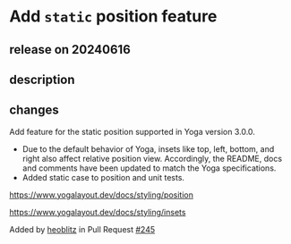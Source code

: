 # Add `static` position feature

## release on 20240616
## description
## changes
Add feature for the static position supported in Yoga version 3.0.0.

* Due to the default behavior of Yoga, insets like top, left, bottom, and right also affect relative position view. Accordingly, the README, docs and comments have been updated to match the Yoga specifications.
* Added static case to position and unit tests.

<a href="https://www.yogalayout.dev/docs/styling/position" rel="nofollow">https://www.yogalayout.dev/docs/styling/position</a>  

<a href="https://www.yogalayout.dev/docs/styling/insets" rel="nofollow">https://www.yogalayout.dev/docs/styling/insets</a>

Added by <a href="https://github.com/heoblitz">heoblitz</a> in Pull Request <a href="https://github.com/layoutBox/FlexLayout/pull/254" data-hovercard-type="pull_request" data-hovercard-url="/layoutBox/FlexLayout/pull/254/hovercard">#245</a>

